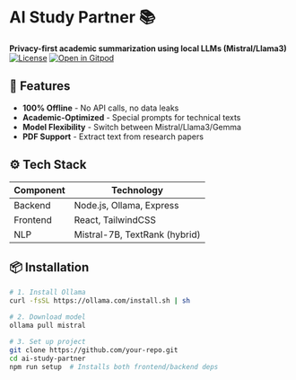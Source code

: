 # AI Study Partner 📚

**Privacy-first academic summarization using local LLMs (Mistral/Llama3)**  
[![License](https://img.shields.io/badge/License-Apache_2.0-blue.svg)](LICENSE) 
[![Open in Gitpod](https://gitpod.io/button/open-in-gitpod.svg)](https://gitpod.io/#https://github.com/your-repo)


## 🚀 Features
- **100% Offline** - No API calls, no data leaks
- **Academic-Optimized** - Special prompts for technical texts
- **Model Flexibility** - Switch between Mistral/Llama3/Gemma
- **PDF Support** - Extract text from research papers

## ⚙️ Tech Stack
| Component | Technology |
|-----------|------------|
| Backend | Node.js, Ollama, Express |
| Frontend | React, TailwindCSS |
| NLP | Mistral-7B, TextRank (hybrid) |

## 📦 Installation
```bash
# 1. Install Ollama
curl -fsSL https://ollama.com/install.sh | sh

# 2. Download model
ollama pull mistral

# 3. Set up project
git clone https://github.com/your-repo.git
cd ai-study-partner
npm run setup  # Installs both frontend/backend deps
